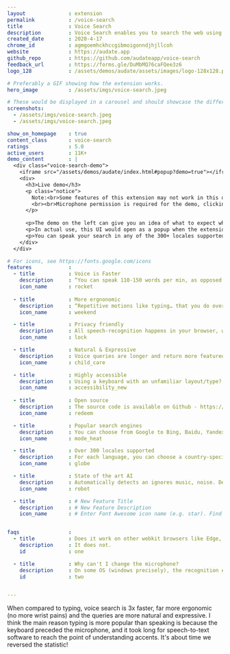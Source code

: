 ```yaml
---
layout              : extension
permalink           : /voice-search
title               : Voice Search
description         : Voice Search enables you to search the web using your voice 🗣️, simply by clicking on the extension icon.
created_date        : 2020-4-17
chrome_id           : agmgoemhckhccgibmoigonndjhjllcoh
website             : https://audate.app
github_repo         : https://github.com/audateapp/voice-search
feedback_url        : https://forms.gle/DuMbMQ76caFQee3z6
logo_128            : /assets/demos/audate/assets/images/logo-128x128.png

# Preferably a GIF showing how the extension works.
hero_image          : /assets/imgs/voice-search.jpeg

# These would be displayed in a carousel and should showcase the different UIs of the extension.
screenshots:
  - /assets/imgs/voice-search.jpeg
  - /assets/imgs/voice-search.jpeg

show_on_homepage    : true
content_class       : voice-search
ratings             : 5.0
active_users        : 11K+
demo_content        : |
  <div class="voice-search-demo">
    <iframe src="/assets/demos/audate/index.html#popup?demo=true"></iframe>
    <div>
      <h3>Live demo</h3>
      <p class="notice">
        Note:<br>Some features of this extension may not work in this demo due to inability to access the relevant Chrome Extension APIs / UIs from a page context.
        <br><br>Microphone permission is required for the demo, clicking the ⓞ button would trigger permission request.
      </p>
      
      <p>The demo on the left can give you an idea of what to expect when you install the extension.</p>
      <p>In actual use, this UI would open as a popup when the extension icon is clicked.</p>
      <p>You can speak your search in any of the 300+ locales supported by the Chrome STT engine.</p>
    </div>
  </div>

# For icons, see https://fonts.google.com/icons
features            :
  - title           : Voice is Faster
    description     : “You can speak 110-150 words per min, as opposed to avg person's typing 38-40 wpm” - @purnavirji
    icon_name       : rocket
    
  - title           : More ergnonomic
    description     : “Repetitive motions like typing… that you do over and over can bring about carpal tunnel syndome” - WebMd.
    icon_name       : weekend

  - title           : Privacy friendly
    description     : All speech-recognition happens in your browser, we do not store or transfer any audio.
    icon_name       : lock

  - title           : Natural & Expressive
    description     : Voice queries are longer and return more featured snippets than typed queries - Google Search.
    icon_name       : child_care

  - title           : Highly accessible
    description     : Using a keyboard with an unfamiliar layout/type? Not literate in English? Get onboard! 
    icon_name       : accessibility_new
  
  - title           : Open source
    description     : The source code is available on Github - https://github.com/AudateApp/voice-search-extension. No ads, no sign-ups, no bs.
    icon_name       : redeem

  - title           : Popular search engines
    description     : You can choose from Google to Bing, Baidu, Yandex, Yahoo, DuckDuckGo and Ecosia.
    icon_name       : mode_heat

  - title           : Over 300 locales supported
    description     : For each language, you can choose a country-specific dialect for high-accuracy recognition.
    icon_name       : globe

  - title           : State of the art AI
    description     : Automatically detects an ignores music, noise. Detects active mic and when you stop speaking.
    icon_name       : robot

  - title           : # New Feature Title
    description     : # New Feature Description
    icon_name       : # Enter Font Awesome icon name (e.g. star). Find icons on fontawesome.com/icons.


faqs                :
  - title           : Does it work on other webkit browsers like Edge, Opera, Brave?
    description     : It does not.
    id              : one

  - title           : Why can't I change the microphone?
    description     : On some OS (windows precisely), the recognition engine uses the system default microphone.
    id              : two


---
```


When compared to typing, voice search is 3x faster, far more ergonomic (no more wrist pains) and the queries are more natural and expressive. I think the main reason typing is more popular than speaking is because the keyboard preceded the microphone, and it took long for speech-to-text software to reach the point of understanding accents. It's about time we reversed the statistic!